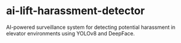 # ai-lift-harassment-detector
AI-powered surveillance system for detecting potential harassment in elevator environments using YOLOv8 and DeepFace.
